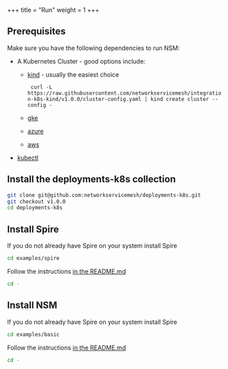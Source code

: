 +++
title = "Run"
weight = 1
+++
## Prerequisites
Make sure you have the following dependencies to run NSM:

* A Kubernetes Cluster - good options include:
  * [kind](https://kind.sigs.k8s.io/) - usually the easiest choice
    
    ``` curl -L https://raw.githubusercontent.com/networkservicemesh/integration-k8s-kind/v1.0.0/cluster-config.yaml | kind create cluster --config -```

  * [gke](https://github.com/networkservicemesh/integration-k8s-gke/blob/v1.0.0/README.md)
  * [azure](https://github.com/networkservicemesh/integration-k8s-aks/blob/v1.0.0/README.md)
  * [aws](https://github.com/networkservicemesh/integration-k8s-aws/blob/v1.0.0/README.md)
* [kubectl](https://kubernetes.io/docs/tasks/tools/install-kubectl/)

## Install the deployments-k8s collection

```bash
git clone git@github.com:networkservicemesh/deployments-k8s.git
git checkout v1.0.0
cd deployments-k8s
```

## Install Spire
If you do not already have Spire on your system install Spire
```bash
cd examples/spire
```
Follow the instructions [in the README.md](https://github.com/networkservicemesh/deployments-k8s/blob/v1.0.0/examples/spire/README.md)
```bash
cd -
```

## Install NSM
If you do not already have Spire on your system install Spire
```bash
cd examples/basic
```
Follow the instructions [in the README.md](https://github.com/networkservicemesh/deployments-k8s/blob/v1.0.0/examples/basic/README.md)
```bash
cd -
```
